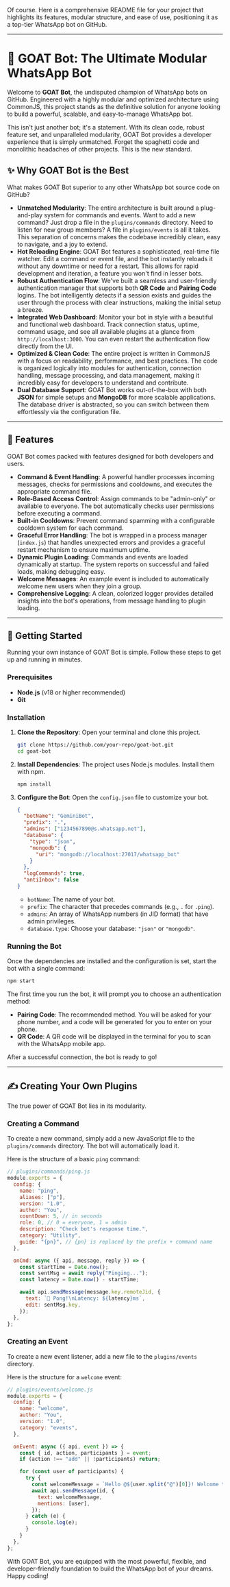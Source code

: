 Of course. Here is a comprehensive README file for your project that highlights its features, modular structure, and ease of use, positioning it as a top-tier WhatsApp bot on GitHub.

-----

# 🐐 GOAT Bot: The Ultimate Modular WhatsApp Bot

Welcome to **GOAT Bot**, the undisputed champion of WhatsApp bots on GitHub. Engineered with a highly modular and optimized architecture using CommonJS, this project stands as the definitive solution for anyone looking to build a powerful, scalable, and easy-to-manage WhatsApp bot.

This isn't just another bot; it's a statement. With its clean code, robust feature set, and unparalleled modularity, GOAT Bot provides a developer experience that is simply unmatched. Forget the spaghetti code and monolithic headaches of other projects. This is the new standard.

## ✨ Why GOAT Bot is the Best

What makes GOAT Bot superior to any other WhatsApp bot source code on GitHub?

  * **Unmatched Modularity**: The entire architecture is built around a plug-and-play system for commands and events. Want to add a new command? Just drop a file in the `plugins/commands` directory. Need to listen for new group members? A file in `plugins/events` is all it takes. This separation of concerns makes the codebase incredibly clean, easy to navigate, and a joy to extend.
  * **Hot Reloading Engine**: GOAT Bot features a sophisticated, real-time file watcher. Edit a command or event file, and the bot instantly reloads it without any downtime or need for a restart. This allows for rapid development and iteration, a feature you won't find in lesser bots.
  * **Robust Authentication Flow**: We've built a seamless and user-friendly authentication manager that supports both **QR Code** and **Pairing Code** logins. The bot intelligently detects if a session exists and guides the user through the process with clear instructions, making the initial setup a breeze.
  * **Integrated Web Dashboard**: Monitor your bot in style with a beautiful and functional web dashboard. Track connection status, uptime, command usage, and see all available plugins at a glance from `http://localhost:3000`. You can even restart the authentication flow directly from the UI.
  * **Optimized & Clean Code**: The entire project is written in CommonJS with a focus on readability, performance, and best practices. The code is organized logically into modules for authentication, connection handling, message processing, and data management, making it incredibly easy for developers to understand and contribute.
  * **Dual Database Support**: GOAT Bot works out-of-the-box with both **JSON** for simple setups and **MongoDB** for more scalable applications. The database driver is abstracted, so you can switch between them effortlessly via the configuration file.

-----

## 🚀 Features

GOAT Bot comes packed with features designed for both developers and users.

  - **Command & Event Handling**: A powerful handler processes incoming messages, checks for permissions and cooldowns, and executes the appropriate command file.
  - **Role-Based Access Control**: Assign commands to be "admin-only" or available to everyone. The bot automatically checks user permissions before executing a command.
  - **Built-in Cooldowns**: Prevent command spamming with a configurable cooldown system for each command.
  - **Graceful Error Handling**: The bot is wrapped in a process manager (`index.js`) that handles unexpected errors and provides a graceful restart mechanism to ensure maximum uptime.
  - **Dynamic Plugin Loading**: Commands and events are loaded dynamically at startup. The system reports on successful and failed loads, making debugging easy.
  - **Welcome Messages**: An example event is included to automatically welcome new users when they join a group.
  - **Comprehensive Logging**: A clean, colorized logger provides detailed insights into the bot's operations, from message handling to plugin loading.

-----

## 🔧 Getting Started

Running your own instance of GOAT Bot is simple. Follow these steps to get up and running in minutes.

### Prerequisites

  * **Node.js** (v18 or higher recommended)
  * **Git**

### Installation

1.  **Clone the Repository**:
    Open your terminal and clone this project.

    ```bash
    git clone https://github.com/your-repo/goat-bot.git
    cd goat-bot
    ```

2.  **Install Dependencies**:
    The project uses Node.js modules. Install them with npm.

    ```bash
    npm install
    ```

3.  **Configure the Bot**:
    Open the `config.json` file to customize your bot.

    ```json
    {
      "botName": "GeminiBot",
      "prefix": ".",
      "admins": ["1234567890@s.whatsapp.net"],
      "database": {
        "type": "json",
        "mongodb": {
          "uri": "mongodb://localhost:27017/whatsapp_bot"
        }
      },
      "logCommands": true,
      "antiInbox": false
    }
    ```

      - `botName`: The name of your bot.
      - `prefix`: The character that precedes commands (e.g., `.` for `.ping`).
      - `admins`: An array of WhatsApp numbers (in JID format) that have admin privileges.
      - `database.type`: Choose your database: `"json"` or `"mongodb"`.

### Running the Bot

Once the dependencies are installed and the configuration is set, start the bot with a single command:

```bash
npm start
```

The first time you run the bot, it will prompt you to choose an authentication method:

  * **Pairing Code**: The recommended method. You will be asked for your phone number, and a code will be generated for you to enter on your phone.
  * **QR Code**: A QR code will be displayed in the terminal for you to scan with the WhatsApp mobile app.

After a successful connection, the bot is ready to go\!

-----

## ✍️ Creating Your Own Plugins

The true power of GOAT Bot lies in its modularity.

### Creating a Command

To create a new command, simply add a new JavaScript file to the `plugins/commands` directory. The bot will automatically load it.

Here is the structure of a basic `ping` command:

```javascript
// plugins/commands/ping.js
module.exports = {
  config: {
    name: "ping",
    aliases: ["p"],
    version: "1.0",
    author: "You",
    countDown: 5, // in seconds
    role: 0, // 0 = everyone, 1 = admin
    description: "Check bot's response time.",
    category: "Utility",
    guide: "{pn}", // {pn} is replaced by the prefix + command name
  },

  onCmd: async ({ api, message, reply }) => {
    const startTime = Date.now();
    const sentMsg = await reply("Pinging...");
    const latency = Date.now() - startTime;

    await api.sendMessage(message.key.remoteJid, {
      text: `🏓 Pong!\nLatency: ${latency}ms`,
      edit: sentMsg.key,
    });
  },
};
```

### Creating an Event

To create a new event listener, add a new file to the `plugins/events` directory.

Here is the structure for a `welcome` event:

```javascript
// plugins/events/welcome.js
module.exports = {
  config: {
    name: "welcome",
    author: "You",
    version: "1.0",
    category: "events",
  },

  onEvent: async ({ api, event }) => {
    const { id, action, participants } = event;
    if (action !== "add" || !participants) return;

    for (const user of participants) {
      try {
        const welcomeMessage = `Hello @${user.split("@")[0]}! Welcome to our group.`;
        await api.sendMessage(id, {
          text: welcomeMessage,
          mentions: [user],
        });
      } catch (e) {
        console.log(e);
      }
    }
  },
};
```

With GOAT Bot, you are equipped with the most powerful, flexible, and developer-friendly foundation to build the WhatsApp bot of your dreams. Happy coding\!